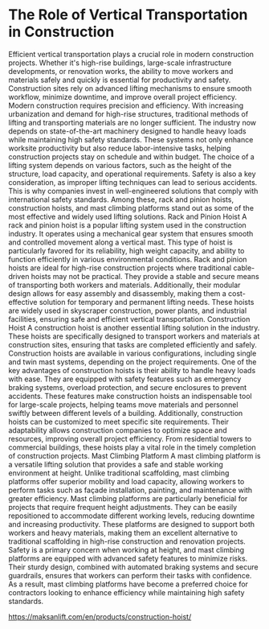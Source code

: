 # The Role of Vertical Transportation in Construction
Efficient vertical transportation plays a crucial role in modern construction projects. Whether it's high-rise buildings, large-scale infrastructure developments, or renovation works, the ability to move workers and materials safely and quickly is essential for productivity and safety. Construction sites rely on advanced lifting mechanisms to ensure smooth workflow, minimize downtime, and improve overall project efficiency. 
Modern construction requires precision and efficiency. With increasing urbanization and demand for high-rise structures, traditional methods of lifting and transporting materials are no longer sufficient. The industry now depends on state-of-the-art machinery designed to handle heavy loads while maintaining high safety standards. These systems not only enhance worksite productivity but also reduce labor-intensive tasks, helping construction projects stay on schedule and within budget.
The choice of a lifting system depends on various factors, such as the height of the structure, load capacity, and operational requirements. Safety is also a key consideration, as improper lifting techniques can lead to serious accidents. This is why companies invest in well-engineered solutions that comply with international safety standards. Among these, rack and pinion hoists, construction hoists, and mast climbing platforms stand out as some of the most effective and widely used lifting solutions.
Rack and Pinion Hoist
A rack and pinion hoist is a popular lifting system used in the construction industry. It operates using a mechanical gear system that ensures smooth and controlled movement along a vertical mast. This type of hoist is particularly favored for its reliability, high weight capacity, and ability to function efficiently in various environmental conditions.
Rack and pinion hoists are ideal for high-rise construction projects where traditional cable-driven hoists may not be practical. They provide a stable and secure means of transporting both workers and materials. Additionally, their modular design allows for easy assembly and disassembly, making them a cost-effective solution for temporary and permanent lifting needs. These hoists are widely used in skyscraper construction, power plants, and industrial facilities, ensuring safe and efficient vertical transportation.
Construction Hoist
A construction hoist is another essential lifting solution in the industry. These hoists are specifically designed to transport workers and materials at construction sites, ensuring that tasks are completed efficiently and safely. Construction hoists are available in various configurations, including single and twin mast systems, depending on the project requirements.
One of the key advantages of construction hoists is their ability to handle heavy loads with ease. They are equipped with safety features such as emergency braking systems, overload protection, and secure enclosures to prevent accidents. These features make construction hoists an indispensable tool for large-scale projects, helping teams move materials and personnel swiftly between different levels of a building.
Additionally, construction hoists can be customized to meet specific site requirements. Their adaptability allows construction companies to optimize space and resources, improving overall project efficiency. From residential towers to commercial buildings, these hoists play a vital role in the timely completion of construction projects.
Mast Climbing Platform
A mast climbing platform is a versatile lifting solution that provides a safe and stable working environment at height. Unlike traditional scaffolding, mast climbing platforms offer superior mobility and load capacity, allowing workers to perform tasks such as façade installation, painting, and maintenance with greater efficiency.
Mast climbing platforms are particularly beneficial for projects that require frequent height adjustments. They can be easily repositioned to accommodate different working levels, reducing downtime and increasing productivity. These platforms are designed to support both workers and heavy materials, making them an excellent alternative to traditional scaffolding in high-rise construction and renovation projects.
Safety is a primary concern when working at height, and mast climbing platforms are equipped with advanced safety features to minimize risks. Their sturdy design, combined with automated braking systems and secure guardrails, ensures that workers can perform their tasks with confidence. As a result, mast climbing platforms have become a preferred choice for contractors looking to enhance efficiency while maintaining high safety standards.

https://maksanlift.com/en/products/construction-hoist/
